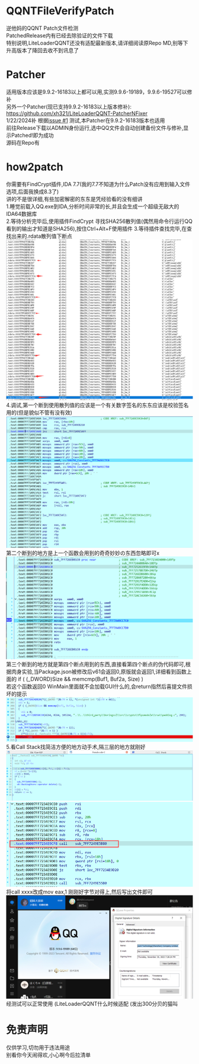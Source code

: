 # QQNTFileVerifyPatch
逆他妈的QQNT Patch文件检测 </br>
PatchedRelease内有已经去除验证的文件下载 </br>
特别说明,LiteLoaderQQNT还没有适配最新版本,请详细阅读原Repo MD,别等下升高版本了降回去收不到讯息了 </br>

# Patcher
适用版本应该是9.9.2-16183以上都可以用,实测9.9.6-19189，9.9.6-19527可以修补 </br>
另外一个Patcher(现已支持9.9.2-16183以上版本修补): https://github.com/xh321/LiteLoaderQQNT-PatcherNFixer </br>
1/22/2024补 根据[issue #1](https://github.com/LiteLoaderQQNT/QQNTFileVerifyPatch/issues/1) 测试,本Patcher在9.9.2-16183版本也适用 </br>
前往Release下载以ADMIN身份运行,选中QQ文件会自动创建备份文件与修补,显示Patched!即为成功 </br>
源码在Repo有 

# how2patch
你需要有FindCrypt插件,IDA 7.7(我的7.7不知道为什么Patch没有应用到输入文件选项,后面我换成8.3了) </br>
讲的不是很详细,有些加密解密的东东是凭经验看的没有细讲 </br>
1.睡觉前载入QQ.exe到IDA,分析时间非常的长,并且会生成一个超级无敌大的IDA64数据库 </br>
2.等待分析完毕后,使用插件FindCrypt 寻找SHA256散列值(偶然用命令行运行QQ看到的输出才知道是SHA256),按住Ctrl+Alt+F使用插件
3.等待插件查找完毕,在查找出来的.rdata散列值下断点 </br>
![Alt text](Image/Img1.png) </br>
4.调试,第一个断到使用散列值的应该是一个有关数字签名的东东应该是校验签名用的(但是貌似不管有没有效) </br>
![Alt text](Image/Img2.png) </br>
第二个断到的地方是上一个函数会用到的奇奇妙妙の东西忽略即可x </br>
![Alt text](Image/Img3.png) </br>
第三个断到的地方就是第四个断点用到的东西,直接看第四个断点的伪代码即可,根据肉身实验,当Package.json被修改后v61会返回0,原版就会返回1,详细看到函数上面的 if ( (_DWORD)Size && memcmp(Buf1, Buf2a, Size) ) </br>
若这个函数返回0 WinMain里面就不会加载GUI什么的,会return指然后喜提文件损坏的提示 </br>
![Alt text](Image/Img4.png) </br>
5.看Call Stack找简洁方便的地方动手术,隔三层的地方就刚好 </br>
![Alt text](Image/Img5.png)
![Alt text](Image/Img6.png) </br>
将call xxxx改成mov eax,1 刚刚好字节对得上,然后写出文件即可 </br>
![Alt text](Image/Img7.png) </br>
经测试可以正常使用 (LiteLoaderQQNT什么时候适配 (发出300分贝的猫叫 </br>

# 免责声明
仅供学习,切勿用于违法用途 </br>
别看你今天闹得欢,小心啊今后拉清单

